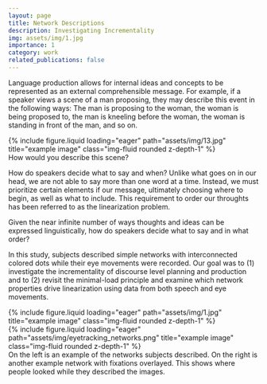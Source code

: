 ```yaml
---
layout: page
title: Network Descriptions
description: Investigating Incrementality
img: assets/img/1.jpg
importance: 1
category: work
related_publications: false
---
```

Language production allows for internal ideas and concepts to be represented as an external comprehensible message. For example, if a speaker views a scene of a man proposing, they may describe this event in the following ways: The man is proposing to the woman, the woman is being proposed to, the man is kneeling before the woman, the woman is standing in front of the man, and so on. 

<div class="row">
    <div class="col-sm mt-3 mt-md-0">
        {% include figure.liquid loading="eager" path="assets/img/13.jpg" title="example image" class="img-fluid rounded z-depth-1" %}
    </div>
</div>
<div class="caption">
    How would you describe this scene?
</div>



How do speakers decide what to say and when? Unlike what goes on in our head, we are not able to say more than one word at a time. Instead, we must prioritize certain elements if our message, ultimately choosing where to begin, as well as what to include. This requirement to order our throughts has been referred to as the linearization problem. 

Given the near infinite number of ways thoughts and ideas can be expressed linguistically, how do speakers decide what to say and in what order?  

In this study, subjects described simple networks with interconnected colored dots while their eye movements were recorded. Our goal was to (1) investigate the incrementality of discourse level planning and production and to (2) revisit the minimal-load principle and examine which network properties drive linearization using data from both speech and eye movements. 


<div class="row">
    <div class="col-sm mt-3 mt-md-0">
        {% include figure.liquid loading="eager" path="assets/img/1.jpg" title="example image" class="img-fluid rounded z-depth-1" %}
    </div>
    <div class="col-sm mt-3 mt-md-0">
        {% include figure.liquid loading="eager" path="assets/img/eyetracking_networks.png" title="example image" class="img-fluid rounded z-depth-1" %}
    </div>
</div>
<div class="caption">
    On the left is an example of the networks subjects described. On the right is another example network with fixations overlayed. This shows where people looked while they described the images.
</div>


